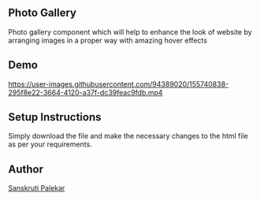 ## Photo Gallery
Photo gallery component which will help to enhance the look of website by arranging images in a proper way with amazing hover effects

## Demo
https://user-images.githubusercontent.com/94389020/155740838-295f8e22-3664-4120-a37f-dc39feac9fdb.mp4


## Setup Instructions
Simply download the file and make the necessary changes to the html file as per your requirements.

## Author
[Sanskruti Palekar](https://github.com/SanskrutiPalekar)
